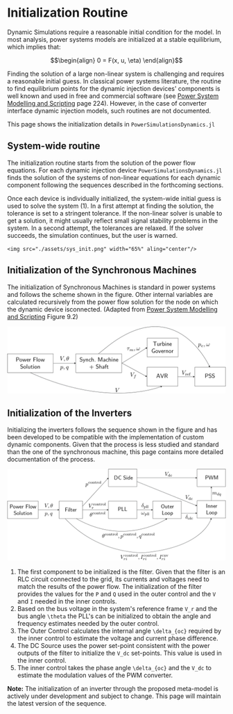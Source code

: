 # Initialization Routine

Dynamic Simulations require a reasonable initial condition for the model. In most analysis,
power systems models are initialized at a stable equilibrium, which implies that:

```math
\begin{align}
0 = F(x, u, \eta)
\end{align}
```

Finding the solution of a large non-linear system is challenging and requires a reasonable
initial guess. In classical power systems literature, the routine to find equilibrium points
for the dynamic injection devices' components is well known and used in free and commercial
software (see [Power System Modelling and Scripting](https://www.springer.com/gp/book/9783642136689) page 224).
However, in the case of converter interface dynamic injection models, such routines are not documented.

This page shows the initialization details in `PowerSimulationsDynamics.jl`

## System-wide routine

The initialization routine starts from the solution of the power flow equations. For each
dynamic injection device `PowerSimulationsDynamics.jl` finds the solution of the systems of
non-linear equations for each dynamic component following the sequences described in the forthcoming
sections.

Once each device is individually initialized, the system-wide initial guess is used to solve the
system (1). In a first attempt at finding the solution, the tolerance is set to a stringent
tolerance. If the non-linear solver is unable to get a solution, it might usually reflect
small signal stability problems in the system. In a second attempt, the tolerances are relaxed.
If the solver succeeds, the simulation continues, but the user is warned.

```@raw html
<img src="./assets/sys_init.png" width="65%" aling="center"/>
```

## Initialization of the Synchronous Machines

The initialization of Synchronous Machines is standard in power systems and follows the scheme
shown in the figure. Other internal variables are calculated recursively from the power flow
solution for the node on which the dynamic device isconnected. (Adapted from
[Power System Modelling and Scripting](https://www.springer.com/gp/book/9783642136689) Figure 9.2)

![init_machine](assets/synch_init.png)

## Initialization of the Inverters

Initializing the inverters follows the sequence shown in the figure and has been developed
to be compatible with the implementation of custom dynamic components. Given that the process
is less studied and standard than the one of the synchronous machine, this page contains more
detailed documentation of the process.

![init_machine](assets/inverter_init.png)

1. The first component to be initialized is the filter. Given that the filter is an RLC
   circuit connected to the grid, its currents and voltages need to match the results of the
   power flow. The initialization of the filter provides the values for the ``P`` and ``Q``
   used in the outer control and the ``V`` and ``I`` needed in the inner controls.
2. Based on the bus voltage in the system's reference frame ``V_r`` and the bus angle ``\theta``
   the PLL's can be initialized to obtain the angle and frequency estimates needed by the
   outer control.
3. The Outer Control calculates the internal angle ``\delta_{oc}`` required by the inner control
   to estimate the voltage and current phase difference.
4. The DC Source uses the power set-point consistent with the power outputs of the filter
   to initialize the ``V_dc`` set-points. This value is used in the inner control.
5. The inner control takes the phase angle ``\delta_{oc}`` and the ``V_dc`` to estimate the
   modulation values of the PWM converter.

**Note:** The initialization of an inverter through the proposed meta-model is actively under
development and subject to change. This page will maintain the latest version of the sequence.
